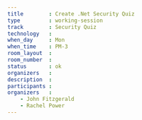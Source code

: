 ```yaml
---
title        : Create .Net Security Quiz
type         : working-session
track        : Security Quiz
technology   :
when_day     : Mon
when_time    : PM-3
room_layout  :
room_number  :
status       : ok
organizers   :
description  :
participants :
organizers   :
    - John Fitzgerald
    - Rachel Power
---
```



